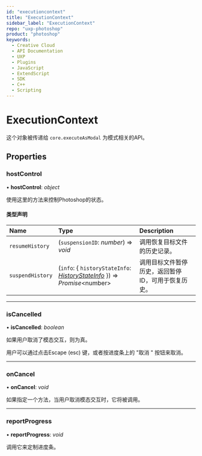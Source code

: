 ```yaml
---
id: "executioncontext"
title: "ExecutionContext"
sidebar_label: "ExecutionContext"
repo: "uxp-photoshop"
product: "photoshop"
keywords:
  - Creative Cloud
  - API Documentation
  - UXP
  - Plugins
  - JavaScript
  - ExtendScript
  - SDK
  - C++
  - Scripting
---
```


# ExecutionContext

这个对象被传递给 `core.executeAsModal` 为模式相关的API。

## Properties

### hostControl

• **hostControl**: *object*

使用这里的方法来控制Photoshop的状态。

#### 类型声明

| Name | Type | Description |
| :------ | :------ | :------ |
| `resumeHistory` | (`suspensionID`: *number*) => *void* | 调用恢复目标文件的历史记录。 |
| `suspendHistory` | (`info`: { `historyStateInfo`: [*HistoryStateInfo*](/ps_reference/interfaces/historystateinfo/)  }) => *Promise*<number\> | 调用目标文件暂停历史，返回暂停ID，可用于恢复历史。 |

___

### isCancelled

• **isCancelled**: *boolean*

如果用户取消了模态交互，则为真。

用户可以通过点击Escape (esc) 键，或者按进度条上的 "取消 " 按钮来取消。

___

### onCancel

• **onCancel**: *void*

如果指定一个方法，当用户取消模态交互时，它将被调用。

___

### reportProgress

• **reportProgress**: *void*

调用它来定制进度条。
